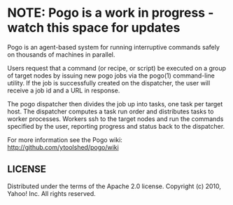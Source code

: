 # NOTE: Pogo is a work in progress - watch this space for updates

Pogo is an agent-based system for running interruptive commands safely
on thousands of machines in parallel.

Users request that a command (or recipe, or script) be executed on a
group of target nodes by issuing new pogo jobs via the pogo(1)
command-line utility.  If the job is successfully created on the
dispatcher, the user will receive a job id and a URL in response.

The pogo dispatcher then divides the job up into tasks, one task per
target host.  The dispatcher computes a task run order and distributes
tasks to worker processes.  Workers ssh to the target nodes and run the
commands specified by the user, reporting progress and status back to
the dispatcher.

For more information see the Pogo wiki: http://github.com/ytoolshed/pogo/wiki

## LICENSE
Distributed under the terms of the Apache 2.0 license.
Copyright (c) 2010, Yahoo! Inc. All rights reserved.

